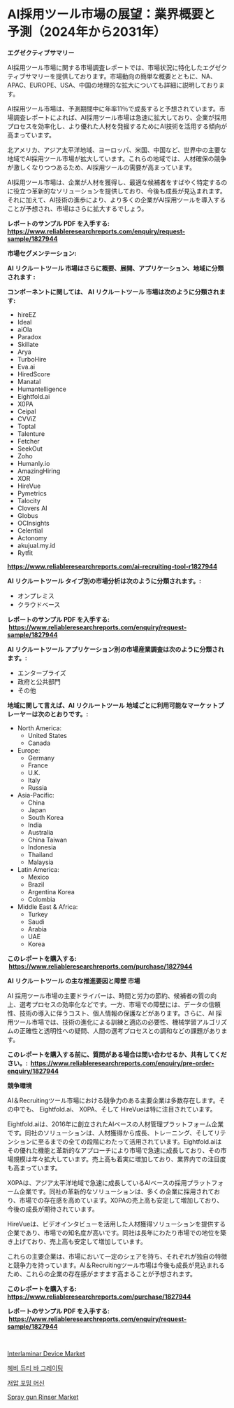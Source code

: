 <p><h1>AI採用ツール市場の展望：業界概要と予測（2024年から2031年）</h1></p><p><strong>エグゼクティブサマリー</strong></p>
<p><p>AI採用ツール市場に関する市場調査レポートでは、市場状況に特化したエグゼクティブサマリーを提供しております。市場動向の簡単な概要とともに、NA、APAC、EUROPE、USA、中国の地理的な拡大についても詳細に説明しております。</p><p>AI採用ツール市場は、予測期間中に年率11％で成長すると予想されています。市場調査レポートによれば、AI採用ツール市場は急速に拡大しており、企業が採用プロセスを効率化し、より優れた人材を発掘するためにAI技術を活用する傾向が高まっています。</p><p>北アメリカ、アジア太平洋地域、ヨーロッパ、米国、中国など、世界中の主要な地域でAI採用ツール市場が拡大しています。これらの地域では、人材確保の競争が激しくなりつつあるため、AI採用ツールの需要が高まっています。</p><p>AI採用ツール市場は、企業が人材を獲得し、最適な候補者をすばやく特定するのに役立つ革新的なソリューションを提供しており、今後も成長が見込まれます。それに加えて、AI技術の進歩により、より多くの企業がAI採用ツールを導入することが予想され、市場はさらに拡大するでしょう。</p></p>
<p><strong>レポートのサンプル PDF を入手する: <a href="https://www.reliableresearchreports.com/enquiry/request-sample/1827944">https://www.reliableresearchreports.com/enquiry/request-sample/1827944</a></strong></p>
<p><strong>市場セグメンテーション:</strong></p>
<p><strong> AI リクルートツール 市場はさらに概要、展開、アプリケーション、地域に分類されます :</strong></p>
<p><strong>コンポーネントに関しては、 AI リクルートツール 市場は次のように分類されます: &nbsp;</strong></p>
<p><ul><li>hireEZ</li><li>Ideal</li><li>aiOla</li><li>Paradox</li><li>Skillate</li><li>Arya</li><li>TurboHire</li><li>Eva.ai</li><li>HiredScore</li><li>Manatal</li><li>Humantelligence</li><li>Eightfold.ai</li><li>X0PA</li><li>Ceipal</li><li>CVViZ</li><li>Toptal</li><li>Talenture</li><li>Fetcher</li><li>SeekOut</li><li>Zoho</li><li>Humanly.io</li><li>AmazingHiring</li><li>XOR</li><li>HireVue</li><li>Pymetrics</li><li>Talocity</li><li>Clovers AI</li><li>Globus</li><li>OCInsights</li><li>Celential</li><li>Actonomy</li><li>akujual.my.id</li><li>Rytfit</li></ul></p>
<p><strong><a href="https://www.reliableresearchreports.com/ai-recruiting-tool-r1827944">https://www.reliableresearchreports.com/ai-recruiting-tool-r1827944</a></strong></p>
<p><strong> AI リクルートツール タイプ別の市場分析は次のように分類されます。:</strong></p>
<p><ul><li>オンプレミス</li><li>クラウドベース</li></ul></p>
<p><strong>レポートのサンプル PDF を入手する: &nbsp;<a href="https://www.reliableresearchreports.com/enquiry/request-sample/1827944">https://www.reliableresearchreports.com/enquiry/request-sample/1827944</a></strong></p>
<p><strong> AI リクルートツール アプリケーション別の市場産業調査は次のように分類されます。:</strong></p>
<p><ul><li>エンタープライズ</li><li>政府と公共部門</li><li>その他</li></ul></p>
<p><strong>地域に関して言えば、AI リクルートツール 地域ごとに利用可能なマーケットプレーヤーは次のとおりです。:</strong></p>
<p><ul>
    <li>
        North America:
        <ul>
            <li>United States</li>
            <li>Canada</li>
        </ul>
    </li>
    <li>
        Europe:
        <ul>
            <li>Germany</li>
            <li>France</li>
            <li>U.K.</li>
            <li>Italy</li>
            <li>Russia</li>
        </ul>
    </li>
    <li>
        Asia-Pacific:
        <ul>
            <li>China</li>
            <li>Japan</li>
            <li>South Korea</li>
            <li>India</li>
            <li>Australia</li>
            <li>China Taiwan</li>
            <li>Indonesia</li>
            <li>Thailand</li>
            <li>Malaysia</li>
        </ul>
    </li>
    <li>
        Latin America:
        <ul>
            <li>Mexico</li>
            <li>Brazil</li>
            <li>Argentina Korea</li>
            <li>Colombia</li>
        </ul>
    </li>
    <li>
        Middle East & Africa:
        <ul>
            <li>Turkey</li>
            <li>Saudi</li>
            <li>Arabia</li>
            <li>UAE</li>
            <li>Korea</li>
        </ul>
    </li>
    </ul></p>
<p><strong>このレポートを購入する: &nbsp;<a href="https://www.reliableresearchreports.com/purchase/1827944">https://www.reliableresearchreports.com/purchase/1827944</a></strong></p>
<p><strong>AI リクルートツール の主な推進要因と障壁 市場</strong></p>
<p><p>AI 採用ツール市場の主要ドライバーは、時間と労力の節約、候補者の質の向上、選考プロセスの効率化などです。一方、市場での障壁には、データの信頼性、技術の導入に伴うコスト、個人情報の保護などがあります。さらに、AI 採用ツール市場では、技術の進化による訓練と適応の必要性、機械学習アルゴリズムの正確性と透明性への疑問、人間の選考プロセスとの調和などの課題があります。</p></p>
<p><strong>このレポートを購入する前に、質問がある場合は問い合わせるか、共有してください。:&nbsp; <a href="https://www.reliableresearchreports.com/enquiry/pre-order-enquiry/1827944">https://www.reliableresearchreports.com/enquiry/pre-order-enquiry/1827944</a></strong></p>
<p><strong>競争環境</strong></p>
<p><p>AI＆Recruitingツール市場における競争力のある主要企業は多数存在します。その中でも、 Eightfold.ai、 X0PA、そして HireVueは特に注目されています。</p><p>Eightfold.aiは、2016年に創立されたAIベースの人材管理プラットフォーム企業です。同社のソリューションは、人材獲得から成長、トレーニング、そしてリテンションに至るまでの全ての段階にわたって活用されています。Eightfold.aiはその優れた機能と革新的なアプローチにより市場で急速に成長しており、その市場規模は年々拡大しています。売上高も着実に増加しており、業界内での注目度も高まっています。</p><p>X0PAは、アジア太平洋地域で急速に成長しているAIベースの採用プラットフォーム企業です。同社の革新的なソリューションは、多くの企業に採用されており、市場での存在感を高めています。X0PAの売上高も安定して増加しており、今後の成長が期待されています。</p><p>HireVueは、ビデオインタビューを活用した人材獲得ソリューションを提供する企業であり、市場での知名度が高いです。同社は長年にわたり市場での地位を築き上げており、売上高も安定して増加しています。</p><p>これらの主要企業は、市場において一定のシェアを持ち、それぞれが独自の特徴と競争力を持っています。AI＆Recruitingツール市場は今後も成長が見込まれるため、これらの企業の存在感がますます高まることが予想されます。</p></p>
<p><strong>このレポートを購入する: &nbsp; <a href="https://www.reliableresearchreports.com/purchase/1827944">https://www.reliableresearchreports.com/purchase/1827944</a></strong></p>
<p><strong>レポートのサンプル PDF を入手する: &nbsp;<a href="https://www.reliableresearchreports.com/enquiry/request-sample/1827944">https://www.reliableresearchreports.com/enquiry/request-sample/1827944</a></strong><strong></strong></p>
<p>&nbsp;</p>
<p><p><a href="https://www.linkedin.com/pulse/interlaminar-device-market-share-evolution-growth-trends-mf92e?trackingId=cEgmahpcaYxtwnEZ7qHPXw%3D%3D">Interlaminar Device Market</a></p><p><a href="https://medium.com/@raisin7568/%EA%B3%A0%EA%B0%9D-%EB%AA%85%EB%8B%A8%EC%9D%84-%EC%A6%9D%EA%B0%80%ED%95%98%EA%B8%B0-%EC%9C%84%ED%95%B4-%EA%B3%A0%EA%B0%9D-%EA%B2%BD%ED%97%98%EC%9D%84-%EC%B5%9C%EC%A0%81%ED%99%94%ED%95%98%EB%8A%94-%EB%B0%A9%EB%B2%95%EC%9D%84-%EC%95%8C%EC%95%84%EB%B3%B4%EC%8B%AD%EC%8B%9C%EC%98%A4-28463c7b84c9">헤비 듀티 바 그레이팅</a></p><p><a href="https://medium.com/@tarynhermanii/%EC%A7%80%EC%95%95-%EB%B0%9C%ED%8F%AC%EA%B8%B0-%EC%8B%9C%EC%9E%A5-%EC%A1%B0%EC%82%AC-%EB%B3%B4%EA%B3%A0%EC%84%9C-%EA%B7%B8-%EC%97%AD%EC%82%AC-%EB%B0%8F-2024%EB%85%84%EB%B6%80%ED%84%B0-2031%EB%85%84%EA%B9%8C%EC%A7%80%EC%9D%98-%EC%98%88%EC%B8%A1-97d7d035978f">저압 포밍 머신</a></p><p><a href="https://www.linkedin.com/pulse/spray-gun-rinser-market-outlook-industry-overview-forecast-ftoqe?trackingId=fAe2H2m6jVevD75PdeGONA%3D%3D">Spray gun Rinser Market</a></p></p>